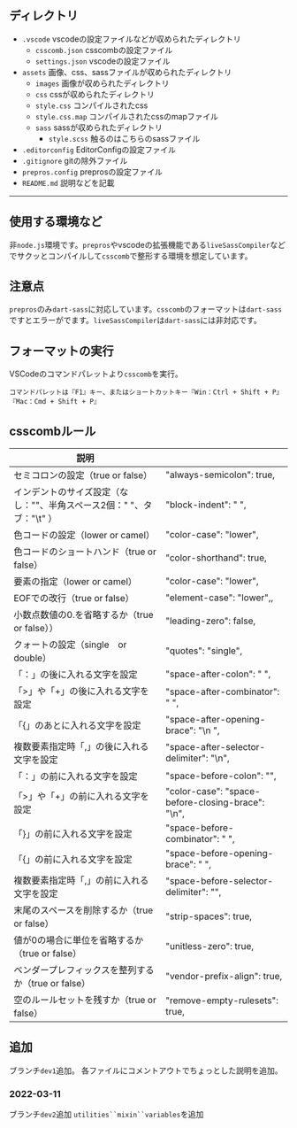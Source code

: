 ## ディレクトリ
- `.vscode` vscodeの設定ファイルなどが収められたディレクトリ
  - `csscomb.json` csscombの設定ファイル
  - `settings.json` vscodeの設定ファイル
- `assets` 画像、css、sassファイルが収められたディレクトリ
  - `images` 画像が収められたディレクトリ
  - `css` cssが収められたディレクトリ
   - `style.css` コンパイルされたcss
   - `style.css.map` コンパイルされたcssのmapファイル
  - `sass` sassが収められたディレクトリ
    - `style.scss` 触るのはこちらのsassファイル
- `.editorconfig` EditorConfigの設定ファイル
- `.gitignore` gitの除外ファイル
- `prepros.config` preprosの設定ファイル
- `README.md` 説明などを記載

-- -- -- -- -- -- -- -- -- -- -- -- -- -- -- -- -- -- --

## 使用する環境など
非`node.js`環境です。`prepros`やvscodeの拡張機能である`liveSassCompiler`などでサクッとコンパイルして`csscomb`で整形する環境を想定しています。

## 注意点
`prepros`のみ`dart-sass`に対応しています。`csscomb`のフォーマットは`dart-sass`ですとエラーがでます。`liveSassCompiler`は`dart-sass`には非対応です。

## フォーマットの実行
VSCodeのコマンドパレットより`csscomb`を実行。
```
コマンドパレットは『F1』キー、またはショートカットキー『Win：Ctrl + Shift + P』『Mac：Cmd + Shift + P』
```

## csscombルール
| 説明 |     |
| --- | --- |
| セミコロンの設定（true or false）| "always-semicolon": true, |
| インデントのサイズ設定（なし：""、半角スペース2個："  "、タブ："\t" ）| "block-indent": "  ", |
| 色コードの設定（lower or camel）| "color-case": "lower", |
| 色コードのショートハンド（true or false）| "color-shorthand": true, |
| 要素の指定（lower or camel）| "color-case": "lower", |
| EOFでの改行（true or false）| "element-case": "lower",, |
| 小数点数値の0.を省略するか（true or false））| "leading-zero": false, |
| クォートの設定（single　or double）| "quotes": "single", |
| 「：」の後に入れる文字を設定 | "space-after-colon": " ", |
| 「>」や「+」の後に入れる文字を設定| "space-after-combinator": " ", |
| 「{」のあとに入れる文字を設定 | "space-after-opening-brace": "\n  ", |
| 複数要素指定時「,」の後に入れる文字を設定 | "space-after-selector-delimiter": "\n", |
| 「：」の前に入れる文字を設定 | "space-before-colon": "", |
| 「>」や「+」の前に入れる文字を設定 | "color-case": "space-before-closing-brace": "\n", |
| 「}」の前に入れる文字を設定 | "space-before-combinator": " ", |
| 「{」の前に入れる文字を設定 | "space-before-opening-brace": " ", |
| 複数要素指定時「,」の前に入れる文字を設定 | "space-before-selector-delimiter": "", |
| 末尾のスペースを削除するか（true or false）| "strip-spaces": true, |
| 値が0の場合に単位を省略するか（true or false）| "unitless-zero": true, |
| ベンダープレフィックスを整列するか（true or false）| "vendor-prefix-align": true, |
| 空のルールセットを残すか（true or false）| "remove-empty-rulesets": true, |

## 追加
ブランチ`dev1`追加。
各ファイルにコメントアウトでちょっとした説明を追加。

### 2022-03-11
ブランチ`dev2`追加
`utilities``mixin``variables`を追加

